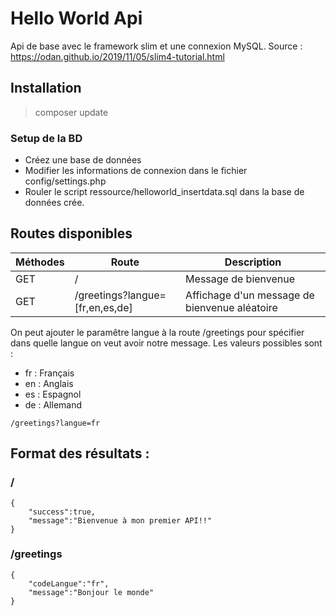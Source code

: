 # Hello World Api
Api de base avec le framework slim et une connexion MySQL.
Source : https://odan.github.io/2019/11/05/slim4-tutorial.html

## Installation
> composer update

### Setup de la BD
- Créez une base de données
- Modifier les informations de connexion dans le fichier config/settings.php
- Rouler le script ressource/helloworld_insertdata.sql dans la base de données crée.

## Routes disponibles
| Méthodes | Route  | Description                      |
| -------- | ------ | -------------------------------- |
| GET      | /      | Message de bienvenue             |
| GET      | /greetings?langue=[fr,en,es,de]  | Affichage d'un message de bienvenue aléatoire           |

On peut ajouter le paramêtre langue à la route /greetings pour spécifier dans quelle langue on veut avoir notre message. Les valeurs possibles sont : 

- fr : Français
- en : Anglais
- es : Espagnol
- de : Allemand

```
/greetings?langue=fr
```

## Format des résultats : 

### /
```
{
    "success":true,
    "message":"Bienvenue à mon premier API!!"
}
```


### /greetings
```
{
    "codeLangue":"fr",
    "message":"Bonjour le monde"
}
```
